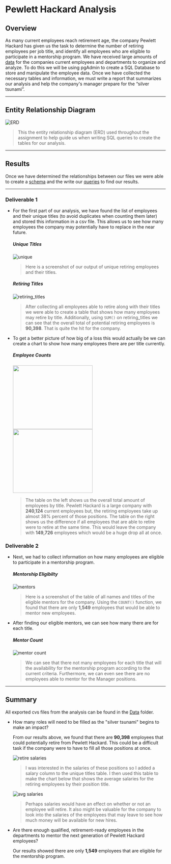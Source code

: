 # **Pewlett Hackard Analysis**

## **Overview** 
As many current employees reach retirement age, the company Pewlett Hackard has given us the task to determine the number of retiring employees per job title, and identify all employees who are eligible to participate in a mentorship program. We have received large amounts of [data](https://github.com/annaS000/Pewlett-Hackard-Analysis/tree/main/Data/Resources) for the companies current employees and departments to organize and analyze. To do this we will be using pgAdmin to create a SQL Database to store and manipulate the employee data. Once we have collected the necessary tables and information, we must write a report that summarizes our analysis and help the company's manager prepare for the “silver tsunami”.

---

## **Entity Relationship Diagram**
![ERD](https://github.com/annaS000/Pewlett-Hackard-Analysis/blob/main/lessons/EmployeeDBnew.png?raw=true)
>This the entity relationship diagram (ERD) used throughout the assignment to help guide us when writing SQL queries to create the tables for our analysis. 

---

## **Results** 
Once we have determined the relationships between our files we were able to create a [schema](https://github.com/annaS000/Pewlett-Hackard-Analysis/blob/main/lessons/schema.sql) and the write our [queries](https://github.com/annaS000/Pewlett-Hackard-Analysis/blob/main/Queries/Employee_Database_challenge.sql) to find our results.

---

### **Deliverable 1**
*  For the first part of our analysis, we have found the list of employees and their unique titles (to avoid duplicates when counting them later) and stored this information in a csv file. This allows us to see how many employees the company may potentially have to replace in the near future.
    ##### **Unique Titles**
    ![unique](https://github.com/annaS000/Pewlett-Hackard-Analysis/blob/main/Data/unique_titles.png?raw=true)
    > Here is a screenshot of our output of unique retiring employees and their titles.
    ##### **Retiring Titles**
    ![retiring_titles](https://github.com/annaS000/Pewlett-Hackard-Analysis/blob/main/Data/retiring_titles.png?raw=true)
    > After collecting all employees able to retire along with their titles we were able to create a table that shows how many employees may retire by title. Additionally, using 
    `SUM()` on retiring_titles we can see that the overall total of potential retiring employees is **90,398**. That is quite the hit for the company.

* To get a better picture of how big of a loss this would actually be we can create a chart to show how many employees there are per title currently.
    ##### **Employee Counts**
    <img src="https://github.com/annaS000/Pewlett-Hackard-Analysis/blob/main/Data/all_titles.png?raw=true" width="250" height="200" >  <img src="https://github.com/annaS000/Pewlett-Hackard-Analysis/blob/main/Data/title_diff.png?raw=true" width="250" height="200" >

    > The table on the left shows us the overall total amount of employees by title. Pewlett Hackard is a large company with **240,124** current employees but, the retiring employees take up almost 38% percent of those positions. The table on the right shows us the difference if all employees that are able to retire were to retire at the same time. This would leave the company with **149,726** employees which would be a huge drop all at once.

### **Deliverable 2**
* Next, we had to collect information on how many employees are eligible to participate in a mentorship program.
    ##### **Mentorship Eligibilty**
    ![mentors](https://github.com/annaS000/Pewlett-Hackard-Analysis/blob/main/Data/mentorship_eligibilty.png?raw=true)
    > Here is a screenshot of the table of all names and titles of the eligible mentors for the company. Using the `COUNT()` function, we found that there are only **1,549** employees that would be able to mentor new employees.   

* After finding our eligible mentors, we can see how many there are for each title.
    ##### **Mentor Count**
    ![mentor count](https://github.com/annaS000/Pewlett-Hackard-Analysis/blob/main/Data/mentortitles.png?raw=true)
    > We can see that there not many employees for each title that will the availability for the mentorship program according to the current criteria. Furthermore, we can even see there are no employees able to mentor for the Manager positions.

---

## **Summary** 

All exported cvs files from the analysis can be found in the [Data](https://github.com/annaS000/Pewlett-Hackard-Analysis/tree/main/Data) folder. 

* How many roles will need to be filled as the "silver tsunami" begins to make an impact?

    From our results above, we found that there are **90,398** employees that could potentially retire from Pewlett Hackard. This could be a difficult task if the company were to have to fill all those positions at once.

    ![retire salaries](https://github.com/annaS000/Pewlett-Hackard-Analysis/blob/main/Data/retiring_salaries.png?raw=true)
    > I was interested in the salaries of these positions so I added a salary column to the unique titles table. I then used this table to make the chart below that shows the average salaries for the retiring employees by their position title.

    ![avg salaries](https://github.com/annaS000/Pewlett-Hackard-Analysis/blob/main/Data/avg_salaries.png?raw=true)
    > Perhaps salaries would have an effect on whether or not an employee will retire. It also might be valuable for the company to look into the salaries of the employees that may leave to see how much money will be available for new hires.

* Are there enough qualified, retirement-ready employees in the departments to mentor the next generation of Pewlett Hackard employees?

    Our results showed there are only **1,549** employees that are eligible for the mentorship program. 